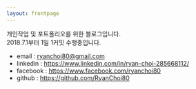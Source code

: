 ```yaml
---
layout: frontpage
---
```


개인작업 및 포트폴리오를 위한 블로그입니다. </br>
2018.7.1부터 1일 1커밋 수행중입니다. </br>

* email : <ryanchoi80@gmail.com>
* linkedin : <https://www.linkedin.com/in/ryan-choi-285668112/>
* facebook : <https://www.facebook.com/ryanchoi80>
* github : <https://github.com/RyanChoi80>

